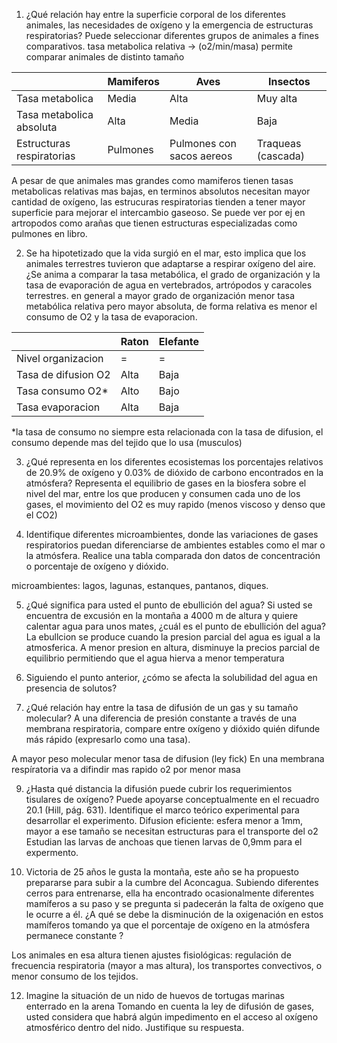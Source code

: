 1. ¿Qué relación hay entre la superficie corporal de los diferentes animales, las necesidades de oxígeno y la emergencia de estructuras respiratorias? Puede seleccionar diferentes grupos de animales a fines comparativos.
tasa metabolica relativa -> (o2/min/masa) permite comparar animales de distinto tamaño

|                           | Mamiferos | Aves                      | Insectos           |
| ------------------------- | --------- | ------------------------- | ------------------ |
| Tasa metabolica           | Media     | Alta                      | Muy alta           |
| Tasa metabolica absoluta  | Alta      | Media                     | Baja               |
| Estructuras respiratorias | Pulmones  | Pulmones con sacos aereos | Traqueas (cascada) |

A pesar de que animales mas grandes como mamiferos tienen tasas metabolicas relativas mas bajas, en terminos absolutos necesitan mayor cantidad de oxígeno, las estrucuras respiratorias tienden a tener mayor superficie para mejorar el intercambio gaseoso.
Se puede ver por ej en artropodos como arañas que tienen estructuras especializadas como pulmones en libro.

 2. Se ha hipotetizado que la vida surgió en el mar, esto implica que los animales terrestres
tuvieron que adaptarse a respirar oxígeno del aire. ¿Se anima a comparar la tasa metabólica, el grado de organización y la tasa de evaporación de agua en vertebrados, artrópodos y caracoles terrestres.
en general a mayor grado de organización menor tasa metabólica relativa pero mayor absoluta, de forma relativa es menor el consumo de O2 y la tasa de evaporacion.

|                     | Raton | Elefante |
| ------------------- | ----- | -------- |
| Nivel organizacion  | =     | =        |
| Tasa de difusion O2 | Alta  | Baja     |
| Tasa consumo O2*    | Alto  | Bajo     |
| Tasa evaporacion    | Alta  | Baja     |

*la tasa de consumo no siempre esta relacionada con la tasa de difusion, el consumo depende mas del tejido que lo usa (musculos)

3. ¿Qué representa en los diferentes ecosistemas los porcentajes relativos de 20.9% de
oxígeno y 0.03% de dióxido de carbono encontrados en la atmósfera?
Representa el equilibrio de gases en la biosfera sobre el nivel del mar, entre los que producen y consumen cada uno de los gases, el movimiento del O2 es muy rapido (menos viscoso y denso que el CO2)

4. Identifique diferentes microambientes, donde las variaciones de gases respiratorios
puedan diferenciarse de ambientes estables como el mar o la atmósfera. Realice una tabla
comparada don datos de concentración o porcentaje de oxígeno y dióxido.

microambientes: lagos, lagunas, estanques, pantanos, diques.

5. ¿Qué significa para usted el punto de ebullición del agua? Si usted se encuentra de
excusión en la montaña a 4000 m de altura y quiere calentar agua para unos mates, ¿cuál es el punto de ebullición del agua?
La ebullcion se produce cuando la presion parcial del agua es igual a la atmosferica.
A menor presion en altura, disminuye la precios parcial de equilibrio permitiendo que el agua hierva a menor temperatura

7. Siguiendo el punto anterior, ¿cómo se afecta la solubilidad del agua en presencia de
solutos?

8. ¿Qué relación hay entre la tasa de difusión de un gas y su tamaño molecular? A una
diferencia de presión constante a través de una membrana respiratoria, compare entre oxígeno y dióxido quién difunde más rápido (expresarlo como una tasa).

A mayor peso molecular menor tasa de difusion (ley fick)
En una membrana respíratoria va a difindir mas rapido o2 por menor masa

9. ¿Hasta qué distancia la difusión puede cubrir los requerimientos tisulares de oxígeno?
Puede apoyarse conceptualmente en el recuadro 20.1 (Hill, pág. 631). Identifique el marco
teórico experimental para desarrollar el experimento.
Difusion eficiente: esfera menor a 1mm, mayor a ese tamaño se necesitan estructuras para el transporte del o2
Estudian las larvas de anchoas que tienen larvas de 0,9mm para el expermento.

10. Victoria de 25 años le gusta la montaña, este año se ha propuesto prepararse para subir a la cumbre del Aconcagua. Subiendo diferentes cerros para entrenarse, ella ha encontrado ocasionalmente diferentes mamíferos a su paso y se pregunta si padecerán la falta de oxígeno que le ocurre a él.
¿A qué se debe la disminución de la oxigenación en estos mamíferos tomando ya que el
porcentaje de oxígeno en la atmósfera permanece constante ?

Los animales en esa altura tienen ajustes fisiológicas: regulación de frecuencia respiratoria (mayor a mas altura), los transportes convectivos, o menor consumo de los tejidos.

12. Imagine la situación de un nido de huevos de tortugas marinas enterrado en la arena
Tomando en cuenta la ley de difusión de gases, usted considera que habrá algún
impedimento en el acceso al oxígeno atmosférico dentro del nido. Justifique su
respuesta.
